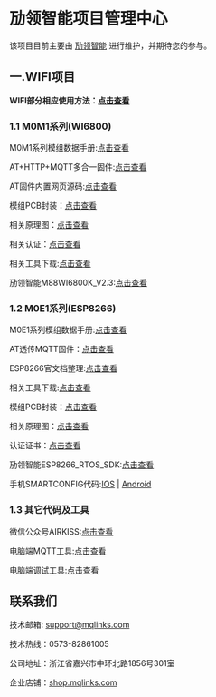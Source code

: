 # 劢领智能项目管理中心

该项目目前主要由 [劢领智能](https://www.mqlinks.com) 进行维护，并期待您的参与。

## 一.WIFI项目

**WIFI部分相应使用方法：[点击查看](https://blog.csdn.net/mqlinks)**

### 1.1 M0M1系列(WI6800)

M0M1系列模组数据手册:[点击查看](https://share.weiyun.com/59yfp5N)

AT+HTTP+MQTT多合一固件:[点击查看](/WIFI/M0M1_WI6800/at_webs)

AT固件内置网页源码:[点击查看](/WIFI/M0M1_WI6800/AT/at_webs)

模组PCB封装：[点击查看](https://share.weiyun.com/5ceV1OJ)

相关原理图：[点击查看](https://share.weiyun.com/53I131Q)

相关认证：[点击查看](https://share.weiyun.com/5fOMFyV)

相关工具下载:[点击查看](https://share.weiyun.com/5cwCA7V)

劢领智能M88WI6800K_V2.3:[点击查看](https://gitee.com/mqlinks/MYLINKS_M88WI6800K_V2.3)

### 1.2 M0E1系列(ESP8266)

M0E1系列模组数据手册:[点击查看](https://share.weiyun.com/5kEkc6Q)

AT透传MQTT固件：[点击查看](/WIFI/M0E1_ESP8266/MQTT)

ESP8266官文档整理:[点击查看](https://share.weiyun.com/54gLeAb)

相关工具下载:[点击查看](https://share.weiyun.com/5Oi0xqG)

模组PCB封装：[点击查看](https://share.weiyun.com/5BKs1sV)

相关原理图：[点击查看](https://share.weiyun.com/5luNsf6)

认证证书：[点击查看](https://share.weiyun.com/5pgXoTl)

劢领智能ESP8266_RTOS_SDK:[点击查看](https://gitee.com/mqlinks/MYLINKS_ESP8266_RTOS_SDK-2.0.0)

手机SMARTCONFIG代码:[IOS](https://github.com/EspressifApp/EsptouchForIOS) | [Android](https://github.com/EspressifApp/EsptouchForAndroid)

### 1.3 其它代码及工具

微信公众号AIRKISS:[点击查看](/WIFI/WECHAT_AIRKISS)

电脑端MQTT工具:[点击查看](https://share.weiyun.com/5H6Xqws)

电脑端调试工具:[点击查看](https://share.weiyun.com/5WFd0fc)

## 联系我们

技术邮箱: support@mqlinks.com

技术热线：0573-82861005

公司地址：浙江省嘉兴市中环北路1856号301室

企业店铺：[shop.mqlinks.com](http://shop.mqlinks.com)
